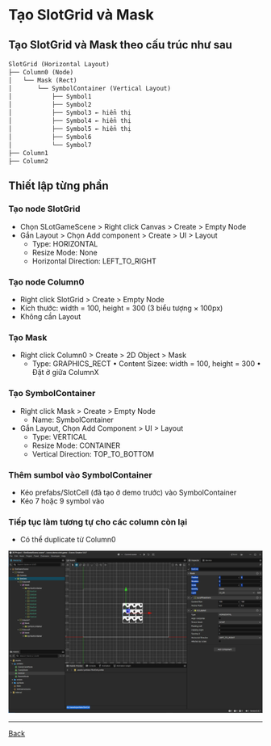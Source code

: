# Tạo SlotGrid và Mask

## Tạo SlotGrid và Mask theo cấu trúc như sau

```
SlotGrid (Horizontal Layout)
├── Column0 (Node)
│   └── Mask (Rect)
│       └── SymbolContainer (Vertical Layout)
│           ├── Symbol1
│           ├── Symbol2
│           ├── Symbol3 ← hiển thị
│           ├── Symbol4 ← hiển thị
│           ├── Symbol5 ← hiển thị
│           ├── Symbol6
│           └── Symbol7
├── Column1
├── Column2
```

## Thiết lập từng phần

### Tạo node SlotGrid

- Chọn SLotGameScene > Right click Canvas > Create > Empty Node
- Gắn Layout > Chọn Add component > Create > UI > Layout
  - Type: HORIZONTAL
  - Resize Mode: None
  - Horizontal Direction: LEFT_TO_RIGHT

### Tạo node Column0

- Right click SlotGrid > Create > Empty Node
- Kích thước: width = 100, height = 300 (3 biểu tượng × 100px)
- Không cần Layout

### Tạo Mask

- Right click Column0 > Create > 2D Object > Mask
  - Type: GRAPHICS_RECT
    • Content Sizee: width = 100, height = 300
    • Đặt ở giữa ColumnX

### Tạo SymbolContainer

- Right click Mask > Create > Empty Node
  - Name: SymbolContainer
- Gắn Layout, Chọn Add Component > UI > Layout
  - Type: VERTICAL
  - Resize Mode: CONTAINER
  - Vertical Direction: TOP_TO_BOTTOM

### Thêm sumbol vào SymbolContainer

- Kéo prefabs/SlotCell (đã tạo ở demo trước) vào SymbolContainer
- Kéo 7 hoặc 9 symbol vào

### Tiếp tục làm tương tự cho các column còn lại

- Có thể duplicate từ Column0

![create-slot-grid-and-mask](photos/create-slot-grid-and-mask.png)

***
[Back](index.md)
